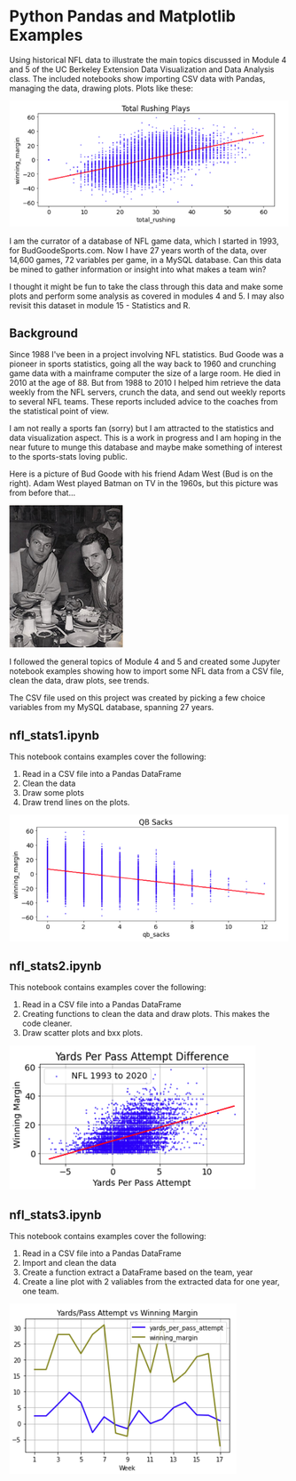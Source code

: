 # Python Pandas and Matplotlib Examples
Using historical NFL data to illustrate the main topics discussed in Module 4 and 5 of the UC Berkeley Extension Data Visualization and Data Analysis class. The included notebooks show importing CSV data with Pandas, managing the data, drawing plots. Plots like these:

 ![NFL Total Rushing Plays](Images/nfl_stats1_total_rushing.png)

I am the currator of a database of NFL game data, which I started in 1993, for BudGoodeSports.com. Now I have 27 years worth of the data, over 14,600 games, 72 variables per game, in a MySQL database. Can this data be mined to gather information or insight into what makes a team win?

I thought it might be fun to take the class through this data and make some plots and perform some analysis as covered in modules 4 and 5. I may also revisit this dataset in module 15 - Statistics and R.

## Background
Since 1988 I've been in a project involving NFL statistics. Bud Goode was a pioneer in sports statistics, going all the way back to 1960 and crunching game data with a mainframe computer the size of a large room. He died in 2010 at the age of 88. But from 1988 to 2010 I helped him retrieve the data weekly from the NFL servers, crunch the data, and send out weekly reports to several NFL teams. These reports included advice to the coaches from the statistical point of view. 

I am not really a sports fan (sorry) but I am attracted to the statistics and data visualization aspect. This is a work in progress and I am hoping in the near future to munge this database and maybe make something of interest to the sports-stats loving public.

Here is a picture of Bud Goode with his friend Adam West (Bud is on the right). Adam West played Batman on TV in the 1960s, but this picture was from before that...

![Bud Goode](Images/bud_goode_adam_west.jpeg)

I followed the general topics of Module 4 and 5 and created some Jupyter notebook examples showing how to import some NFL data from a CSV file, clean the data, draw plots, see trends.

The CSV file used on this project was created by picking a few choice variables from my MySQL database, spanning 27 years.

## nfl_stats1.ipynb

This notebook contains examples cover the following:

1. Read in a CSV file into a Pandas DataFrame
2. Clean the data
3. Draw some plots
4. Draw trend lines on the plots.

![NFL QB Sacks](Images/nfl_stats1_qbsacks.png)

## nfl_stats2.ipynb

This notebook contains examples cover the following:

1. Read in a CSV file into a Pandas DataFrame
2. Creating functions to clean the data and draw plots. This makes the code cleaner.
3. Draw scatter plots and bxx plots.

 ![NFL Yards Per Pass Attempt Difference](Images/nfl_stats2_yppa.png)

## nfl_stats3.ipynb

This notebook contains examples cover the following:

1. Read in a CSV file into a Pandas DataFrame
2. Import and clean the data
3. Create a function extract a DataFrame based on the team, year
4. Create a line plot with 2 valiables from the extracted data for one year, one team.

 ![NFL Yards Per Pass Attempt Differenc vs Winning Margin](Images/nfl_stats3_yvw.png)
